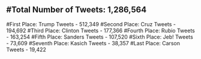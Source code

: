 #Total Number of Tweets: 1,286,564 
---
#First Place: Trump Tweets - 512,349
#Second Place: Cruz Tweets - 194,692
#Third Place: Clinton Tweets - 177,366
#Fourth Place: Rubio Tweets - 163,254
#Fifth Place: Sanders Tweets - 107,520
#Sixth Place: Jeb! Tweets - 73,609
#Seventh Place: Kasich Tweets - 38,357
#Last Place: Carson Tweets - 19,422
